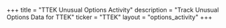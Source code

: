 +++
title = "TTEK Unusual Options Activity"
description = "Track Unusual Options Data for TTEK"
ticker = "TTEK"
layout = "options_activity"
+++

